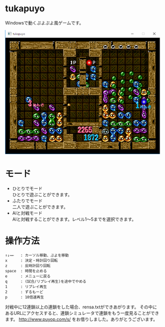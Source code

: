 # tukapuyo

Windowsで動くぷよぷよ風ゲームです。  
  
![Screenshot](https://raw.githubusercontent.com/TukamotoRyuzo/tukapuyo/master/screenshot/tukapuyo_screenshot.png)

# モード
* ひとりでモード   
ひとりで遊ぶことができます。
* ふたりでモード  
二人で遊ぶことができます。
* AIと対戦モード  
AIと対戦することができます。レベル1～5までを選択できます。
  
# 操作方法
	↑↓→←   : カーソル移動、ぷよを移動
	x      : 決定・時計回り回転
	z      : 反時計回り回転
	space  : 時間を止める
	e      : メニューに戻る
	q      : (試合/リプレイ再生)を途中でやめる
	1      : リプレイ再生
	2      : ずるもーど
	p      : 10倍速再生
	
対戦中に12連鎖以上の連鎖をした場合、rensa.txtができあがります。
その中にあるURLにアクセスすると、連鎖シミュレータで連鎖をもう一度見ることができます。
http://www.puyop.com/s/ をお借りしました。ありがとうございます。
